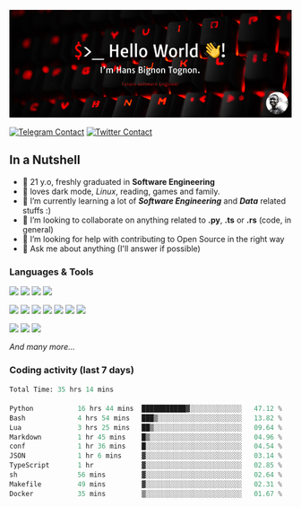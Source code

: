 ![Cover](assets/gh-readme-cover.png)

[![Telegram Contact](https://img.shields.io/badge/Telegram-%230088CC.svg?style=for-the-badge&logo=telegram&logoColor=white)](https://t.me/hanstobi) [![Twitter Contact](https://img.shields.io/badge/Twitter-%2308A0E9.svg?style=for-the-badge&logo=twitter&logoColor=white)](https://twitter.com/_tobihans)

## In a Nutshell
- 👤 21 y.o, freshly graduated in **Software Engineering**
- 🖤 loves dark mode, *Linux*, reading, games and family.
- 🌱 I’m currently learning a lot of ***Software Engineering*** and ***Data*** related stuffs :)
- 👯 I’m looking to collaborate on anything related to **.py**, **.ts** or **.rs** (code, in general)
- 🤔 I’m looking for help with contributing to Open Source in the right way
- 💬 Ask me about anything (I'll answer if possible)

### Languages & Tools
![](https://img.shields.io/badge/Linux-%23eab30f.svg?style=for-the-badge&logo=linux&logoColor=black) ![](https://img.shields.io/badge/Git-%23e54a2f.svg?style=for-the-badge&logo=git&logoColor=white) ![](https://img.shields.io/badge/Github-%231a1d21.svg?style=for-the-badge&logo=github&logoColor=white) ![](https://img.shields.io/badge/Docker-%230394f0.svg?style=for-the-badge&logo=docker&logoColor=white)

![](https://img.shields.io/badge/C-%231a1d21.svg?style=for-the-badge&logo=C&logoColor=white) ![](https://img.shields.io/badge/TypeScript-%230074c2.svg?style=for-the-badge&logo=typescript&logoColor=white) ![](https://img.shields.io/badge/Python-%23f0c540.svg?style=for-the-badge&logo=python) ![](https://img.shields.io/badge/Rust-%23ea4800.svg?style=for-the-badge&logo=rust) ![](https://img.shields.io/badge/Php-%237175aa.svg?style=for-the-badge&logo=php&logoColor=white) ![](https://img.shields.io/badge/HTML-%23d84924.svg?style=for-the-badge&logo=html5&logoColor=white) ![](https://img.shields.io/badge/Scss-%23c45f92.svg?style=for-the-badge&logo=sass&logoColor=white)

![](https://img.shields.io/badge/Vue-%23314559.svg?style=for-the-badge&logo=vue.js) ![](https://img.shields.io/badge/Laravel-%23e54a2f.svg?style=for-the-badge&logo=laravel&logoColor=white) ![](https://img.shields.io/badge/Adonis-%235a45ff.svg?style=for-the-badge&logo=adonisjs)

*And many more...*

### Coding activity (last 7 days)
<!--START_SECTION:waka-->

```python
Total Time: 35 hrs 14 mins

Python           16 hrs 44 mins  ███████████▓░░░░░░░░░░░░░   47.12 %
Bash             4 hrs 54 mins   ███▒░░░░░░░░░░░░░░░░░░░░░   13.82 %
Lua              3 hrs 25 mins   ██▒░░░░░░░░░░░░░░░░░░░░░░   09.64 %
Markdown         1 hr 45 mins    █▒░░░░░░░░░░░░░░░░░░░░░░░   04.96 %
conf             1 hr 36 mins    █░░░░░░░░░░░░░░░░░░░░░░░░   04.54 %
JSON             1 hr 6 mins     ▓░░░░░░░░░░░░░░░░░░░░░░░░   03.14 %
TypeScript       1 hr            ▓░░░░░░░░░░░░░░░░░░░░░░░░   02.85 %
sh               56 mins         ▓░░░░░░░░░░░░░░░░░░░░░░░░   02.64 %
Makefile         49 mins         ▓░░░░░░░░░░░░░░░░░░░░░░░░   02.31 %
Docker           35 mins         ▒░░░░░░░░░░░░░░░░░░░░░░░░   01.67 %
```

<!--END_SECTION:waka-->
